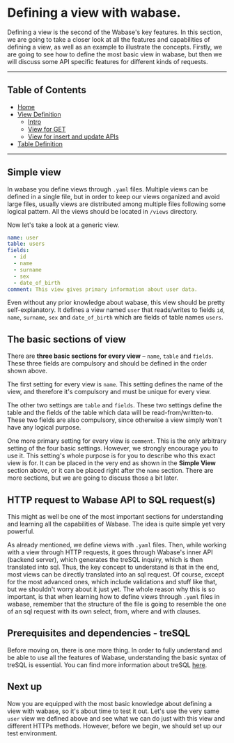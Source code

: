 # Defining a view with wabase.

Defining a view is the second of the Wabase's key features. In this section, we are going to take a closer look at all
the features and capabilities of defining a view, as well as an example to illustrate the concepts. Firstly, we are
going to see how to define the most basic view in wabase, but then we will discuss some API specific features for
different kinds of requests.

---

## Table of Contents

* [Home](Home.md)
* [View Definition](View-Intro.md)
    * [Intro](View-Intro.md)
    * [View for GET](View-Get.md)
    * [View for insert and update APIs](View-InsertUpdate.md)
* [Table Definition](Table-Definition.md)

---

## Simple view

In wabase you define views through `.yaml` files. Multiple views can be defined in a single file, but in order to keep
our views organized and avoid large files, usually views are distributed among multiple files following some logical
pattern. All the views should be located in `/views` directory.

Now let's take a look at a generic view.

```yaml
name: user
table: users
fields:
  - id
  - name
  - surname
  - sex
  - date_of_birth
comment: This view gives primary information about user data.
```

Even without any prior knowledge about wabase, this view should be pretty self-explanatory. It defines a view named
`user` that reads/writes to fields `id`, `name`, `surname`, `sex` and `date_of_birth` which are fields of table
names `users`.

## The basic sections of view

There are **three basic sections for every view** – `name`, `table` and `fields`. These three fields are compulsory and
should be defined in the order shown above.

The first setting for every view is `name`. This setting defines the name of the view, and therefore it's compulsory and
must be unique for every view.

The other two settings are `table` and `fields`. These two settings define the table and the fields of the table which
data will be read-from/written-to. These two fields are also compulsory, since otherwise a view simply won't have any
logical purpose.

One more primary setting for every view is `comment`. This is the only arbitrary setting of the four basic settings.
However, we strongly encourage you to use it. This setting's whole purpose is for you to describe who this exact view is
for. It can be placed in the very end as shown in the **Simple View** section above, or it can be placed right after
the `name` section. There are more sections, but we are going to discuss those a bit later.

## HTTP request to Wabase API to SQL request(s)

This might as well be one of the most important sections for understanding and learning all the capabilities of Wabase.
The idea is quite simple yet very powerful.

As already mentioned, we define views with `.yaml` files. Then, while working with a view through HTTP requests, it goes
through Wabase's inner API (backend server), which generates the treSQL inquiry, which is then translated into sql.
Thus, the key concept to understand is that in the end, most views can be directly translated into an sql request. Of
course, except for the most advanced ones, which include validations and stuff like that, but we shouldn't worry about
it just yet. The whole reason why this is so important, is that when learning how to define views through `.yaml` files
in wabase, remember that the structure of the file is going to resemble the one of an sql request with its own select,
from, where and with clauses.

## Prerequisites and dependencies - treSQL

Before moving on, there is one more thing. In order to fully understand and be able to use all the features of Wabase,
understanding the basic syntax of treSQL is essential. You can find more information about treSQL
[here](https://github.com/mrumkovskis/tresql).

## Next up

Now you are equipped with the most basic knowledge about defining a view with wabase, so it's about time to test it out.
Let's use the very same `user` view we defined above and see what we can do just with this view and different HTTPs
methods. However, before we begin, we should set up our test environment.
